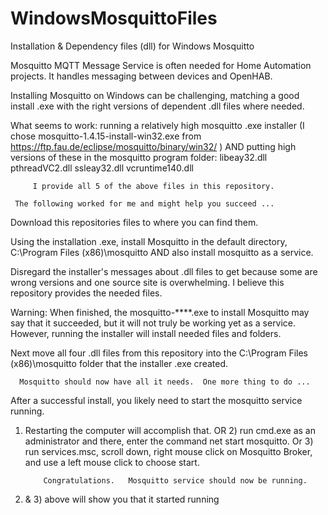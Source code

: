 # WindowsMosquittoFiles
Installation & Dependency files (dll) for Windows Mosquitto

Mosquitto MQTT Message Service is often needed for Home Automation projects.
 It handles messaging between devices and OpenHAB.

 Installing Mosquitto on Windows can be challenging, matching a good install .exe 
     with the right versions of dependent .dll files where needed.

  What seems to work:  running a relatively high mosquitto .exe installer
(I chose mosquitto-1.4.15-install-win32.exe from https://ftp.fau.de/eclipse/mosquitto/binary/win32/ )
   AND putting high versions of these in the mosquitto program folder:
      libeay32.dll  pthreadVC2.dll  ssleay32.dll  vcruntime140.dll

         I provide all 5 of the above files in this repository.

     The following worked for me and might help you succeed ...
 
   Download this repositories files to where you can find them.
 
Using the installation .exe, install Mosquitto in the default directory, C:\Program Files (x86)\mosquitto
    AND also install mosquitto as a service.

Disregard the installer's messages about .dll files to get because
      some are wrong versions and one source site is overwhelming.
         I believe this repository provides the needed files.

 Warning: When finished, the mosquitto-****.exe to install Mosquitto may say that it succeeded, 
     but it will not truly be working yet as a service.
 However, running the installer will install needed files and folders.

Next move all four .dll files from this repository into the C:\Program Files (x86)\mosquitto folder that the installer .exe created.

      Mosquitto should now have all it needs.  One more thing to do ...
    
After a successful install, you likely need to start the mosquitto service running.
   1) Restarting the computer will accomplish that.
OR 2) run cmd.exe as an administrator and there, enter the command   net start mosquitto.
    Or 3) run services.msc, scroll down,
        right mouse click on Mosquitto Broker, and use a left mouse click to choose start.

              Congratulations.   Mosquitto service should now be running.
1) & 3) above will show you that it started running
